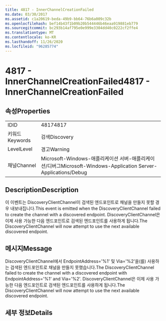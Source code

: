 ```yaml
---
title: 4817 - InnerChannelCreationFailed
ms.date: 03/30/2017
ms.assetid: c1a20619-beda-49b9-bb64-76b6a009c32b
ms.openlocfilehash: bef14b43f1b09b20b544446b46eaa919881eb779
ms.sourcegitcommit: bc293b14af795e0e999e3304dd40c0222cf2ffe4
ms.translationtype: MT
ms.contentlocale: ko-KR
ms.lasthandoff: 11/26/2020
ms.locfileid: "96285774"
---
```

# <a name="4817---innerchannelcreationfailed"></a><span data-ttu-id="ac6be-102">4817 - InnerChannelCreationFailed</span><span class="sxs-lookup"><span data-stu-id="ac6be-102">4817 - InnerChannelCreationFailed</span></span>

## <a name="properties"></a><span data-ttu-id="ac6be-103">속성</span><span class="sxs-lookup"><span data-stu-id="ac6be-103">Properties</span></span>  
  
|||  
|-|-|  
|<span data-ttu-id="ac6be-104">ID</span><span class="sxs-lookup"><span data-stu-id="ac6be-104">ID</span></span>|<span data-ttu-id="ac6be-105">4817</span><span class="sxs-lookup"><span data-stu-id="ac6be-105">4817</span></span>|  
|<span data-ttu-id="ac6be-106">키워드</span><span class="sxs-lookup"><span data-stu-id="ac6be-106">Keywords</span></span>|<span data-ttu-id="ac6be-107">검색</span><span class="sxs-lookup"><span data-stu-id="ac6be-107">Discovery</span></span>|  
|<span data-ttu-id="ac6be-108">Level</span><span class="sxs-lookup"><span data-stu-id="ac6be-108">Level</span></span>|<span data-ttu-id="ac6be-109">경고</span><span class="sxs-lookup"><span data-stu-id="ac6be-109">Warning</span></span>|  
|<span data-ttu-id="ac6be-110">채널</span><span class="sxs-lookup"><span data-stu-id="ac6be-110">Channel</span></span>|<span data-ttu-id="ac6be-111">Microsoft-Windows-애플리케이션 서버-애플리케이션/디버그</span><span class="sxs-lookup"><span data-stu-id="ac6be-111">Microsoft-Windows-Application Server-Applications/Debug</span></span>|  
  
## <a name="description"></a><span data-ttu-id="ac6be-112">Description</span><span class="sxs-lookup"><span data-stu-id="ac6be-112">Description</span></span>  

 <span data-ttu-id="ac6be-113">이 이벤트는 DiscoveryClientChannel이 검색된 엔드포인트로 채널을 만들지 못할 경우 내보내집니다.</span><span class="sxs-lookup"><span data-stu-id="ac6be-113">This event is emitted when the DiscoveryClientChannel failed to create the channel with a discovered endpoint.</span></span> <span data-ttu-id="ac6be-114">DiscoveryClientChannel은 이제 사용 가능한 다음 엔드포인트로 검색된 엔드포인트를 사용하게 됩니다.</span><span class="sxs-lookup"><span data-stu-id="ac6be-114">The DiscoveryClientChannel will now attempt to use the next available discovered endpoint.</span></span>  
  
## <a name="message"></a><span data-ttu-id="ac6be-115">메시지</span><span class="sxs-lookup"><span data-stu-id="ac6be-115">Message</span></span>  

 <span data-ttu-id="ac6be-116">DiscoveryClientChannel에서 EndpointAddress='%1' 및 Via='%2'을(를) 사용하는 검색된 엔드포인트로 채널을 만들지 못했습니다.</span><span class="sxs-lookup"><span data-stu-id="ac6be-116">The DiscoveryClientChannel failed to create the channel with a discovered endpoint with EndpointAddress='%1' and Via='%2'.</span></span> <span data-ttu-id="ac6be-117">DiscoveryClientChannel은 이제 사용 가능한 다음 엔드포인트로 검색된 엔드포인트를 사용하게 됩니다.</span><span class="sxs-lookup"><span data-stu-id="ac6be-117">The DiscoveryClientChannel will now attempt to use the next available discovered endpoint.</span></span>  
  
## <a name="details"></a><span data-ttu-id="ac6be-118">세부 정보</span><span class="sxs-lookup"><span data-stu-id="ac6be-118">Details</span></span>
